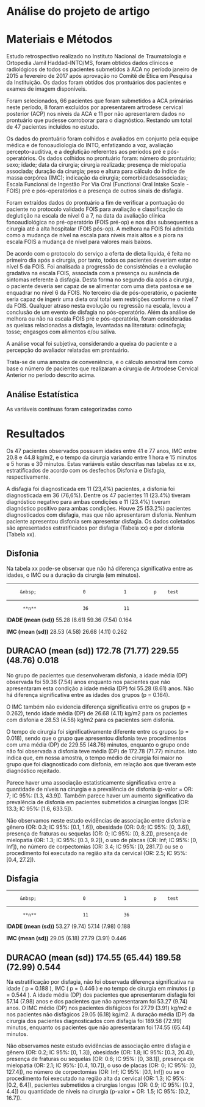 # Análise do projeto de artigo

# Materiais e Métodos

Estudo retrospectivo realizado no Instituto Nacional de Traumatologia e Ortopedia Jamil Haddad-INTO/MS, foram obtidos dados clínicos e radiológicos de todos os pacientes submetidos à ACA no período janeiro de 2015 a fevereiro de 2017 após aprovação no Comitê de Ética em Pesquisa da Instituição.
Os dados foram obtidos dos prontuários dos pacientes e exames de imagem disponíveis.

Foram selecionados, 66 pacientes que foram submetidos a ACA primárias neste período, 8 foram excluídos por apresentarem artrodese cervical posterior (ACP) nos níveis da ACA e 11 por não apresentarem dados no prontuário que pudesse corroborar para o diagnóstico.
Restando um total de 47 pacientes incluídos no estudo.

Os dados do prontuário foram colhidos e avaliados em conjunto pela equipe médica e de fonoaudiologia do INTO, enfatizando a voz, avaliação percepto-auditiva, e a deglutição referentes aos períodos pré e pós-operatórios.
Os dados colhidos no prontuário foram: número do prontuário; sexo; idade; data da cirurgia; cirurgia realizada; presença de mielopatia associada; duração da cirurgia; peso e altura para cálculo do índice de massa corpórea (IMC); indicação da cirurgia; comorbidadesassociadas; Escala Funcional de Ingestão Por Via Oral (Functional Oral Intake Scale - FOIS) pré e pós-operatórios e a presença de outros sinais de disfagia.

Foram extraídos dados do prontuário a fim de verificar a pontuação do paciente no protocolo validado FOIS para avaliação e classificação da deglutição na escala de nível 0 a 7, na data da avaliação clínica fonoaudiológica no pré-operatório (FOIS pré-op) e nos dias subsequentes a cirurgia até a alta hospitalar (FOIS pós-op).
A melhora na FOIS foi admitida como a mudança de nível na escala para níveis mais altos e a piora na escala FOIS a mudança de nível para valores mais baixos.

De acordo com o protocolo do serviço a oferta de dieta líquida, é feita no primeiro dia após a cirurgia, por tanto, todos os pacientes deveriam estar no nível 5 da FOIS.
Foi analisada a progressão de consistências e a evolução gradativa na escala FOIS, associada com a presença ou ausência de sintomas referente à disfagia.
Desta forma no segundo dia após a cirurgia, o paciente deveria ser capaz de se alimentar com uma dieta pastosa e se enquadrar no nível 6 da FOIS.
No terceiro dia de pós-operatório, o paciente seria capaz de ingerir uma dieta oral total sem restrições conforme o nível 7 da FOIS.
Qualquer atraso nesta evolução ou regressão na escala, levou a conclusão de um evento de disfagia no pós-operatório.
Além da análise de melhora ou não na escala FOIS pré e pós-operatória, foram consideradas as queixas relacionadas a disfagia, levantadas na literatura: odinofagia; tosse; engasgos com alimentos e/ou saliva. 

A análise vocal foi subjetiva, considerando a queixa do paciente e a percepção do avaliador relatadas em prontuário.

Trata-se de uma amostra de conveniência, e o cálculo amostral tem como base o número de pacientes que realizaram a cirurgia de Artrodese Cervical Anterior no período descrito acima.

## Análise Estatística

As variáveis contínuas foram categorizadas como 





# Resultados



Os 47 pacientes observados possuem idades entre 41 e 77 anos, IMC entre 20.8 e 44.8 kg/m2, e o tempo da cirurgia variando entre 1 hora e 15 minutos e 5 horas e 30 minutos.
Estas variáveis estão descritas nas tabelas xx e xx, estratificados de acordo com os desfechos Disfonia e Disfagia, respectivamente.

A disfagia foi diagnosticada em 11 (23,4%) pacientes, a disfonia foi diagnosticada em 36 (76,6%).
Dentre os 47 pacientes 11 (23.4%) tiveram diagnóstico negativo para ambas condições e 11 (23.4%) tiveram diagnóstico positivo para ambas condições. 
Houve 25 (53.2%) pacientes diagnosticados com disfagia, mas que não apresentaram disfonia.
Nenhum paciente apresentou disfonia sem apresentar disfagia.
Os dados coletados são apresentados estratificados por disfagia (Tabela xx) e por disfonia (Tabela xx).

## Disfonia

Na tabela xx pode-se observar que não há diferença significativa entre as idades, o IMC ou a duração da cirurgia (em minutos).


--------------------------------------------------------------------
         &nbsp;                 0              1          p    test 
------------------------- -------------- -------------- ----- ------
          **n**                 36             11                   

  **IDADE (mean (sd))**    55.28 (8.61)   59.36 (7.54)  0.164       

   **IMC (mean (sd))**     28.53 (4.58)   26.68 (4.11)  0.262       

 **DURACAO (mean (sd))**  172.78 (71.77) 229.55 (48.76) 0.018       
--------------------------------------------------------------------

No grupo de pacientes que desenvolveram disfonia, a idade média (DP) observada foi 59.36 (7.54) anos enquanto nos pacientes que não apresentaram esta condição a idade média (DP) foi 55.28 (8.61) anos.
Não há diferença significativa entre as idades dos grupos (p = 0.164).

O IMC também não evidencia diferença significativa entre os grupos (p = 0.262), tendo idade média (DP) de 26.68 (4.11) kg/m2 para os pacientes com disfonia e 28.53 (4.58) kg/m2 para os pacientes sem disfonia.

O tempo de cirurgia foi significativamente diferente entre os grupos (p = 0.018), sendo que o grupo que apresentou disfonia teve procedimentos com uma média (DP) de 229.55 (48.76) minutos, enquanto o grupo onde não foi observada a disfonia teve média (DP) de 172.78 (71.77) minutos.
Isto indica que, em nossa amostra, o tempo médio de cirurgia foi maior no grupo que foi diagnosticado com disfonia, em relação aos que tiveram este diagnóstico rejeitado.

Parece haver uma associação estatisticamente significativa entre a quantidade de níveis na cirurgia e a prevalência de disfonia (p-valor = OR: 7; IC 95%: [1.3, 43.9]).
Também parece haver um aumento significativo da prevalência de disfonia em pacientes submetidos a cirurgias longas (OR: 13.3; IC 95%: [1.6, 633.5]).

Não observamos neste estudo evidências de associação entre disfonia e
gênero (OR: 0.3; IC 95%: [0.1, 1.6]),
obesidade (OR: 0.6; IC 95%: [0, 3.6]),
presença de fraturas ou sequelas (OR: 0; IC 95%: [0, 8.2]),
presença de mielopatia (OR: 1.3; IC 95%: [0.3, 9.2]),
o uso de placas (OR: Inf; IC 95%: [0, Inf]),
no número de corpectomias (OR: 3.4; IC 95%: [0, 281.7])
ou
se o procedimento foi executado na região alta da cervical (OR: 2.5; IC 95%: [0.4, 27.2]).

## Disfagia


--------------------------------------------------------------------
         &nbsp;                 0              1          p    test 
------------------------- -------------- -------------- ----- ------
          **n**                 11             36                   

  **IDADE (mean (sd))**    53.27 (9.74)   57.14 (7.98)  0.188       

   **IMC (mean (sd))**     29.05 (6.18)   27.79 (3.91)  0.446       

 **DURACAO (mean (sd))**  174.55 (65.44) 189.58 (72.99) 0.544       
--------------------------------------------------------------------

Na estratificação por disfagia, não foi observada diferença significativa na idade ( p = 0.188 ), IMC ( p = 0.446 ) e no tempo de cirurgia em minutos ( p = 0.544 ).
A idade média (DP) dos pacientes que apresentaram disfagia foi 57.14 (7.98) anos e dos pacientes que não apresentaram foi 53.27 (9.74) anos.
O IMC médio (DP) nos pacientes disfágicos foi 27.79 (3.91) kg/m2 e nos pacientes não disfágicos 29.05 (6.18) kg/m2.
A duração média (DP) da cirurgia dos pacientes diagnosticados com disfagia foi 189.58 (72.99) minutos, enquanto os pacientes que não apresentaram foi 174.55 (65.44) minutos.

Não observamos neste estudo evidências de associação entre disfagia e
gênero (OR: 0.2; IC 95%: [0, 1.3]),
obesidade (OR: 1.8; IC 95%: [0.3, 20.4]),
presença de fraturas ou sequelas (OR: 0.6; IC 95%: [0, 38.1]),
presença de mielopatia (OR: 2.1; IC 95%: [0.4, 10.7]),
o uso de placas (OR: 0; IC 95%: [0, 127.4]),
no número de corpectomias (OR: Inf; IC 95%: [0.1, Inf])
ou
se o procedimento foi executado na região alta da cervical (OR: 1.3; IC 95%: [0.2, 6.4]),
pacientes submetidos a cirurgias longas (OR: 0.9; IC 95%: [0.2, 4.4]) ou
quantidade de níveis na cirurgia (p-valor = OR: 1.5; IC 95%: [0.2, 16.7]).
